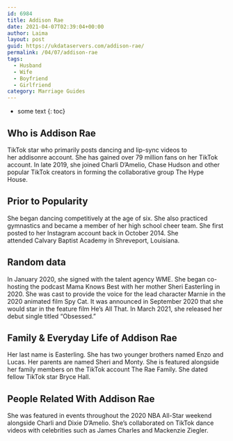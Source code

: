 ```yaml
---
id: 6984
title: Addison Rae
date: 2021-04-07T02:39:04+00:00
author: Laima
layout: post
guid: https://ukdataservers.com/addison-rae/
permalink: /04/07/addison-rae
tags:
  - Husband
  - Wife
  - Boyfriend
  - Girlfriend
category: Marriage Guides
---
```


* some text
{: toc}


## Who is Addison Rae
                  
                  
                  
TikTok star who primarily posts dancing and lip-sync videos to her addisonre account. She has gained over 79 million fans on her TikTok account. In late 2019, she joined Charli D&#8217;Amelio, Chase Hudson and other popular TikTok creators in forming the collaborative group The Hype House. 
                  
              
            
              
            
                
                
                
## Prior to Popularity
                  
                  
                  
She began dancing competitively at the age of six. She also practiced gymnastics and became a member of her high school cheer team. She first posted to her Instagram account back in October 2014. She attended Calvary Baptist Academy in Shreveport, Louisiana.  
                  
              
            
              
            
                
                
                
## Random data
                  
                  
                  
In January 2020, she signed with the talent agency WME. She began co-hosting the podcast Mama Knows Best with her mother Sheri Easterling in 2020. She was cast to provide the voice for the lead character Marnie in the 2020 animated film Spy Cat. It was announced in September 2020 that she would star in the feature film He&#8217;s All That. In March 2021, she released her debut single titled &#8220;Obsessed.&#8221;
                  
              
            
              
            
                
                
                
## Family & Everyday Life of Addison Rae
                  
                  
                  
Her last name is Easterling. She has two younger brothers named Enzo and Lucas. Her parents are named Sheri and Monty. She is featured alongside her family members on the TikTok account The Rae Family. She dated fellow TikTok star Bryce Hall.
                  
              
            
              
            
                
                
                
## People Related With Addison Rae
                  
                  
                  
She was featured in events throughout the 2020 NBA All-Star weekend alongside Charli and Dixie D&#8217;Amelio. She&#8217;s collaborated on TikTok dance videos with celebrities such as James Charles and Mackenzie Ziegler.
                  
              
            
              
            
                
              
            
              
              
            
            
              
            
          
          
          